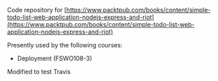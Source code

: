 Code repository for [https://www.packtpub.com/books/content/simple-todo-list-web-application-nodejs-express-and-riot](https://www.packtpub.com/books/content/simple-todo-list-web-application-nodejs-express-and-riot)

Presently used by the following courses:
  - Deployment (FSWO108-3)

Modified to test Travis
